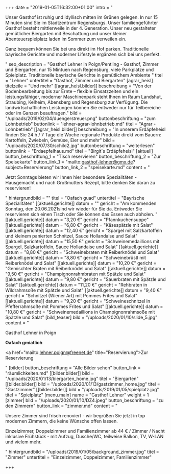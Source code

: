 +++
date = "2019-01-05T16:32:00+01:00"
intro = "<p>Unser Gasthof ist ruhig und idyllisch mitten im Grünen gelegen. In nur 15 Minuten sind Sie im Stadtzentrum Regensburgs. Unser familiengeführter Gasthof besteht mittlerweile in der 4. Generation. Unser neu gestalteter gemütlicher Biergarten mit Beschattung und unser kleiner Abenteuerspielplatz laden im Sommer zum verweilen ein.</p><p>Ganz bequem können Sie bei uns direkt im Hof parken. Traditionelle bayrische Gerichte und moderner Lifestyle ergänzen sich bei uns perfekt.</p>"
seo_description = "Gasthof Lehner in Poign/Pentling - Gasthof, Zimmer und Biergarten, nur 15 Mintuen nach Regensburg, viele Parkplätze und Spielplatz. Traditionelle bayrische Gerichte in gemütlichem Ambiente "
titel = "Lehner"
untertitel = "Gasthof, Zimmer und Biergarten"
[agrar_heisl]
titelzeile = "Und mehr"
[[agrar_heisl.bilder]]
beschreibung = "Von der Bodenbearbeitung bis zur Ernte – flexible Einsatzzeiten und ein leistungsfähiger, moderner Maschinenpark steht Ihnen im Raum Landshut, Straubing, Kelheim, Abensberg und Regensburg zur Verfügung. Die landwirtschaftlichen Leistungen können Sie entweder nur für Teilbereiche oder im Ganzen beauftragen."
bild = "/uploads/2019/02/04/duengerstreuer.png"
buttonbeschriftung = "zum Lohnbetrieb"
buttonlink = "lehner-agrar-lohnbetrieb.md"
titel = "Agrar - Lohnbetrieb"
[[agrar_heisl.bilder]]
beschreibung = "In unserem Erdäpfeheisl finden Sie 24 h / 7 Tage die Woche regionale Produkte direkt vom Bauern: Kartoffeln, Zwiebeln, Gemüse, Eier und mehr"
bild = "/uploads/2020/07/30/schild2.jpg"
buttonbeschriftung = "weiterlesen"
buttonlink = "Erdaepfelhaus.md"
titel = "Birgit`s Erdäpfeheisl"
[aktuell]
button_beschriftung_1 = "Tisch reservieren"
button_beschriftung_2 = "Zur Speisekarte"
button_link_1 = "mailto:gasthof-lehner@gmx.de?subject=Reservierung"
button_link_2 = "speisekarte.md"
content = "<p>Jetzt Sonntags bieten wir Ihnen hier besondere Spezialitäten - Hausgemacht und nach Großmutters Rezept, bitte denken Sie daran zu reservieren!</p>"
hintergrundbild = ""
titel = "Oafach guad"
untertitel = "Bayrische Spezialitäten"
[[aktuell.gerichte]]
datum = ""
gericht = "Am kommenden Sonntag, den 20.06.2021sind wir wieder für Sie da. Entweder Sie reservieren sich einen Tisch oder Sie können das Essen auch abholen. "
[[aktuell.gerichte]]
datum = "3,20 €"
gericht = "Pfannkuchensuppe"
[[aktuell.gerichte]]
datum = "6,80 €"
gericht = "Käsespätzle mit Salat"
[[aktuell.gerichte]]
datum = "12,40 €"
gericht = "Spargel mit Salzkartoffeln und kleinem panierten Schnitzel, Sauce Hollandaise und Salat"
[[aktuell.gerichte]]
datum = "15,50 €"
gericht = "Schweinemedaillions mit Spargel, Salzkartoffeln, Sauce Hollandaise und Salat"
[[aktuell.gerichte]]
datum = "8,80 €"
gericht = "Schweinebraten mit Reiberknödel und Salat"
[[aktuell.gerichte]]
datum = "8,80 €"
gericht = "Schweinebrüstl mit Reiberknödel und Salat"
[[aktuell.gerichte]]
datum = "10,20 €"
gericht = "Gemischter Braten mit Reiberknödel und Salat"
[[aktuell.gerichte]]
datum = "9,50 €"
gericht = "Champignonrahmbraten mit Spätzle und Salat"
[[aktuell.gerichte]]
datum = "9,80 €"
gericht = "Sauerbraten mit Spätzle und Salat"
[[aktuell.gerichte]]
datum = "11,20 €"
gericht = "Rehbraten in Wildrahmsoße mit Spätzle und Salat"
[[aktuell.gerichte]]
datum = "9,40 €"
gericht = "Schnitzel (Wiener Art) mit Pommes Frites und Salat"
[[aktuell.gerichte]]
datum = "9,20 €"
gericht = "Schweineschnitzel in Pfefferrahmsoße mit Pommes Frites und Salat"
[[aktuell.gerichte]]
datum = "10,80 €"
gericht = "Schweinemedaillions in Champignonrahmsoße mit Spätzle und Salat"
[bild_teaser]
bild = "/uploads/2020/01/10/slide_5.jpg"
content = "<p>Gasthof Lehner in Poign</p><p><strong>Oafach gmiatlich</strong></p><p><a href=\"mailto:lehner.poign@freenet.de\" title=\"Reservierung\">Zur Reservierung</a></p>"
[bilder]
button_beschriftung = "Alle Bilder sehen"
button_link = "räumlichkeiten.md"
[[bilder.bilder]]
bild = "/uploads/2020/01/13/biergarten_home.jpg"
titel = "Biergarten"
[[bilder.bilder]]
bild = "/uploads/2020/01/13/gastzimmer_home.jpg"
titel = "Gastzimmer"
[[bilder.bilder]]
bild = "/uploads/2019/01/05/spielplatz.jpg"
titel = "Spielplatz"
[menu.main]
name = "Gasthof Lehner"
weight = 1
[zimmer]
bild = "/uploads/2020/01/10/DZ4.jpeg"
button_beschriftung = "zu den Zimmern"
button_link = "zimmer.md"
content = "<p>Unsere Zimmer sind frisch renoviert - wir begrüßen Sie jetzt in top modernen Zimmern, die keine Wünsche offen lassen.</p><p>Einzelzimmer, Doppelzimmer und Familienzimmer ab 44 € / Zimmer / Nacht inklusive Frühstück - mit Aufzug, Dusche/WC, teilweise Balkon, TV, W-LAN und vielem mehr.</p>"
hintergrundbild = "/uploads/2019/01/05/background_zimmer.jpg"
titel = "Zimmer"
untertitel = "Einzelzimmer, Doppelzimmer, Familienzimmer"

+++
